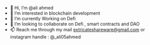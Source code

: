 - 👋 Hi, I’m @ali ahmed
- 👀 I’m interested in blockchain development
- 🌱 I’m currently Working on Defi
- 💞️ I’m looking to collaborate on Defi , smart contracts and DAO
- 📫 Reach me through my mail extricateshareware@gmail.com or instagram handle : @_ali05ahmed

<!---
ali-05-ahmed/ali-05-ahmed is a ✨ special ✨ repository because its `README.md` (this file) appears on your GitHub profile.
You can click the Preview link to take a look at your changes.
--->

